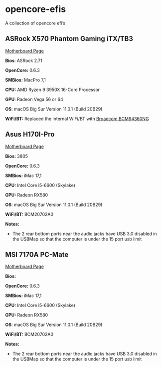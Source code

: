 # opencore-efis
A collection of opencore efi’s

## ASRock X570 Phantom Gaming iTX/TB3

[Motherboard Page](https://www.asrock.com/mb/AMD/X570%20Phantom%20Gaming-ITXTB3/index.asp)

**Bios**: ASRock 2.71

**OpenCore:** 0.6.3

**SMBios:**  MacPro 7,1

**CPU:** AMD Ryzen 9 3950X 16-Core Processor

**GPU**: Radeon Vega 56 or 64

**OS**: macOS Big Sur Version 11.0.1 (Build 20B29)

**WiFi/BT:**  Replaced the internal WiFi/BT with [Broadcom BCM94360NG](https://www.amazon.com/gp/product/B083YXS7VF/ref=ppx_yo_dt_b_asin_title_o02_s02?ie=UTF8&psc=1)


## Asus H170I-Pro

[Motherboard Page](https://www.asus.com/Motherboards/H170I-PRO/)

**Bios:** 3805 

**OpenCore:** 0.6.3

**SMBios:** iMac 17,1

**CPU:** Intel Core i5-6600 (Skylake)

**GPU:** Radeon RX580

**OS**: macOS Big Sur Version 11.0.1 (Build 20B29)

**WiFi/BT:**  BCM20702A0

**Notes:**
* The 2 rear bottom ports near the audio jacks have USB 3.0 disabled in the USBMap so that the computer is under the 15 port usb limit


## MSI 7170A PC-Mate

[Motherboard Page](https://us.msi.com/Motherboard/Z170A-PC-MATE)

**Bios:** 

**OpenCore:** 0.6.3

**SMBios:** iMac 17,1

**CPU:** Intel Core i5-6600 (Skylake)

**GPU:** Radeon RX580

**OS**: macOS Big Sur Version 11.0.1 (Build 20B29)

**WiFi/BT:**  BCM20702A0

**Notes:**
* The 2 rear bottom ports near the audio jacks have USB 3.0 disabled in the USBMap so that the computer is under the 15 port usb limit